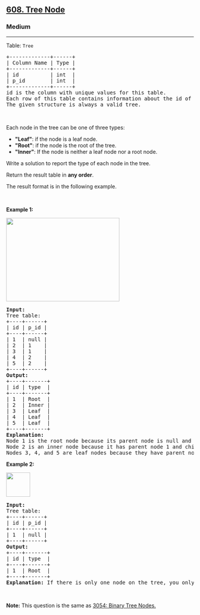 <h2><a href="https://leetcode.com/problems/tree-node/">608. Tree Node</a></h2><h3>Medium</h3><hr><p>Table: <code>Tree</code></p>

<pre>
+-------------+------+
| Column Name | Type |
+-------------+------+
| id          | int  |
| p_id        | int  |
+-------------+------+
id is the column with unique values for this table.
Each row of this table contains information about the id of a node and the id of its parent node in a tree.
The given structure is always a valid tree.
</pre>

<p>&nbsp;</p>

<p>Each node in the tree can be one of three types:</p>

<ul>
	<li><strong>&quot;Leaf&quot;</strong>: if the node is a leaf node.</li>
	<li><strong>&quot;Root&quot;</strong>: if the node is the root of the tree.</li>
	<li><strong>&quot;Inner&quot;</strong>: If the node is neither a leaf node nor a root node.</li>
</ul>

<p>Write a solution to report the type of each node in the tree.</p>

<p>Return the result table in <strong>any order</strong>.</p>

<p>The result format is in the following example.</p>

<p>&nbsp;</p>
<p><strong class="example">Example 1:</strong></p>
<img alt="" src="https://assets.leetcode.com/uploads/2021/10/22/tree1.jpg" style="width: 304px; height: 224px;" />
<pre>
<strong>Input:</strong> 
Tree table:
+----+------+
| id | p_id |
+----+------+
| 1  | null |
| 2  | 1    |
| 3  | 1    |
| 4  | 2    |
| 5  | 2    |
+----+------+
<strong>Output:</strong> 
+----+-------+
| id | type  |
+----+-------+
| 1  | Root  |
| 2  | Inner |
| 3  | Leaf  |
| 4  | Leaf  |
| 5  | Leaf  |
+----+-------+
<strong>Explanation:</strong> 
Node 1 is the root node because its parent node is null and it has child nodes 2 and 3.
Node 2 is an inner node because it has parent node 1 and child node 4 and 5.
Nodes 3, 4, and 5 are leaf nodes because they have parent nodes and they do not have child nodes.
</pre>

<p><strong class="example">Example 2:</strong></p>
<img alt="" src="https://assets.leetcode.com/uploads/2021/10/22/tree2.jpg" style="width: 64px; height: 65px;" />
<pre>
<strong>Input:</strong> 
Tree table:
+----+------+
| id | p_id |
+----+------+
| 1  | null |
+----+------+
<strong>Output:</strong> 
+----+-------+
| id | type  |
+----+-------+
| 1  | Root  |
+----+-------+
<strong>Explanation:</strong> If there is only one node on the tree, you only need to output its root attributes.
</pre>

<p>&nbsp;</p>
<p><strong>Note:</strong> This question is the same as <a href="https://leetcode.com/problems/binary-tree-nodes/description/" target="_blank"> 3054: Binary Tree Nodes.</a></p>
